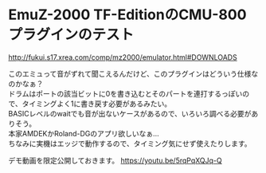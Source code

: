 # EmuZ-2000 TF-EditionのCMU-800プラグインのテスト
http://fukui.s17.xrea.com/comp/mz2000/emulator.html#DOWNLOADS

このエミュって音がずれて聞こえるんだけど、このプラグインはどういう仕様なのかなぁ？  
ドラムはポートの該当ビットに0を書き込むとそのパートを連打するっぽいので、タイミングよく1に書き戻す必要があるみたい。  
BASICレベルのwaitでも音が出ないケースがあるので、いろいろ調べる必要がありそう。  
本家AMDEKかRoland-DGのアプリ欲しいなぁ…  
ちなみに実機はエッジで動作するので、タイミング気にせず使えたりします。  

デモ動画を限定公開しておきます。
https://youtu.be/5rqPqXQJq-Q
